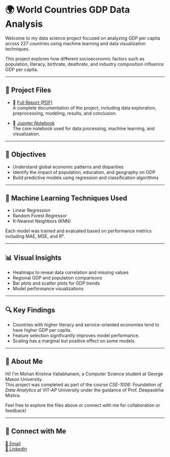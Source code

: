 # 🌍 World Countries GDP Data Analysis

Welcome to my data science project focused on analyzing GDP per capita across 227 countries using machine learning and data visualization techniques.

This project explores how different socioeconomic factors such as population, literacy, birthrate, deathrate, and industry composition influence GDP per capita.

---

## 📁 Project Files

- 📄 [Full Report (PDF)](./Data_Analysis_Project_on_World_Countries.pdf)  
  A complete documentation of the project, including data exploration, preprocessing, modeling, results, and conclusion.

- 📘 [Jupyter Notebook](./World_Countries_GDP_Analysis.ipynb)  
  The core notebook used for data processing, machine learning, and visualization.

---

## 🎯 Objectives

- Understand global economic patterns and disparities
- Identify the impact of population, education, and geography on GDP
- Build predictive models using regression and classification algorithms

---

## 🧠 Machine Learning Techniques Used

- Linear Regression
- Random Forest Regressor
- K-Nearest Neighbors (KNN)

Each model was trained and evaluated based on performance metrics including MAE, MSE, and R².

---

## 📊 Visual Insights

- Heatmaps to reveal data correlation and missing values
- Regional GDP and population comparisons
- Bar plots and scatter plots for GDP trends
- Model performance visualizations

---

## 🔍 Key Findings

- Countries with higher literacy and service-oriented economies tend to have higher GDP per capita.
- Feature selection significantly improves model performance.
- Scaling has a marginal but positive effect on some models.

---

## 🙋 About Me

Hi! I'm Mohan Krishna Vallabhaneni, a Computer Science student at George Mason University.  
This project was completed as part of the course _CSE-1006: Foundation of Data Analytics_ at VIT-AP University under the guidance of Prof. Deepasikha Mishra.

Feel free to explore the files above or connect with me for collaboration or feedback!

---

## 🔗 Connect with Me

[📧 Email](mailto:vmkrishna2022@gmail.com)  
[🔗 LinkedIn](https://www.linkedin.com/in/vmkrishna2004)
